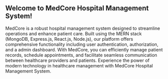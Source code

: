 ## Welcome to MedCore Hospital Management System!
MedCore is a robust hospital management system designed to streamline operations and enhance patient care. Built using the MERN stack (MongoDB, Express.js, React.js, Node.js), our platform offers comprehensive functionality including user authentication, authorization, and a  admin dashboard. With MedCore, you can efficiently manage patient records, schedule appointments, and facilitate seamless communication between healthcare providers and patients. Experience the power of modern technology in healthcare management with MedCore Hospital Management System.
